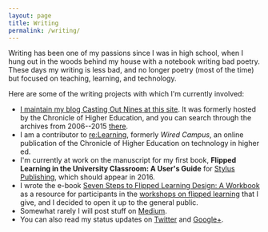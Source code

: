 ```yaml
---
layout: page
title: Writing
permalink: /writing/
---
```


Writing has been one of my passions since I was in high school, when I hung out in the woods behind my house with a notebook writing bad poetry. These days my writing is less bad, and no longer poetry (most of the time) but focused on teaching, learning, and technology. 

Here are some of the writing projects with which I'm currently involved: 

+ [I maintain my blog Casting Out Nines at this site](http://rtalbert.org/blog). It was formerly hosted by the Chronicle of Higher Education, and you can search through the archives from 2006--2015 [there](http://chronicle.com/blognetwork/castingoutnines). 
+ I am a contributor to [re:Learning](http://chronicle.com/blogs/wiredcampus/), formerly _Wired Campus_, an online publication of the Chronicle of Higher Education on technology in higher ed. 
+ I'm currently at work on the manuscript for my first book, __Flipped Learning in the University Classroom: A User's Guide__ for [Stylus Publishing](https://styluspub.presswarehouse.com/Books/Features.aspx), which should appear in 2016. 
+ I wrote the e-book [Seven Steps to Flipped Learning Design: A Workbook](http://rtalbert.org/sevensteps) as a resource for participants in the [workshops on flipped learning](http://rtalbert.org/speaking/) that I give, and I decided to open it up to the general public. 
+ Somewhat rarely I will post stuff on [Medium](https://medium.com/@RobertTalbert). 
+ You can also read my status updates on [Twitter](http://twitter.com/RobertTalbert) and [Google+](http://google.com/+RobertTalbert). 

